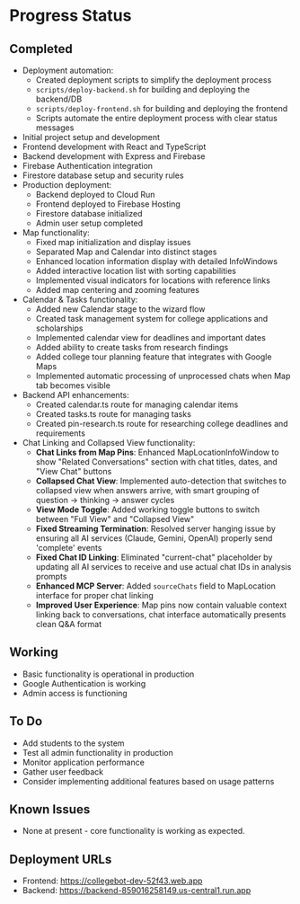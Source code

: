 # Progress Status

## Completed
- Deployment automation:
  - Created deployment scripts to simplify the deployment process
  - `scripts/deploy-backend.sh` for building and deploying the backend/DB
  - `scripts/deploy-frontend.sh` for building and deploying the frontend
  - Scripts automate the entire deployment process with clear status messages
- Initial project setup and development
- Frontend development with React and TypeScript
- Backend development with Express and Firebase
- Firebase Authentication integration
- Firestore database setup and security rules
- Production deployment:
  - Backend deployed to Cloud Run
  - Frontend deployed to Firebase Hosting
  - Firestore database initialized
  - Admin user setup completed
- Map functionality:
  - Fixed map initialization and display issues
  - Separated Map and Calendar into distinct stages
  - Enhanced location information display with detailed InfoWindows
  - Added interactive location list with sorting capabilities
  - Implemented visual indicators for locations with reference links
  - Added map centering and zooming features
- Calendar & Tasks functionality:
  - Added new Calendar stage to the wizard flow
  - Created task management system for college applications and scholarships
  - Implemented calendar view for deadlines and important dates
  - Added ability to create tasks from research findings
  - Added college tour planning feature that integrates with Google Maps
  - Implemented automatic processing of unprocessed chats when Map tab becomes visible
- Backend API enhancements:
  - Created calendar.ts route for managing calendar items
  - Created tasks.ts route for managing tasks
  - Created pin-research.ts route for researching college deadlines and requirements
- Chat Linking and Collapsed View functionality:
  - **Chat Links from Map Pins**: Enhanced MapLocationInfoWindow to show "Related Conversations" section with chat titles, dates, and "View Chat" buttons
  - **Collapsed Chat View**: Implemented auto-detection that switches to collapsed view when answers arrive, with smart grouping of question → thinking → answer cycles
  - **View Mode Toggle**: Added working toggle buttons to switch between "Full View" and "Collapsed View"
  - **Fixed Streaming Termination**: Resolved server hanging issue by ensuring all AI services (Claude, Gemini, OpenAI) properly send 'complete' events
  - **Fixed Chat ID Linking**: Eliminated "current-chat" placeholder by updating all AI services to receive and use actual chat IDs in analysis prompts
  - **Enhanced MCP Server**: Added `sourceChats` field to MapLocation interface for proper chat linking
  - **Improved User Experience**: Map pins now contain valuable context linking back to conversations, chat interface automatically presents clean Q&A format

## Working
- Basic functionality is operational in production
- Google Authentication is working
- Admin access is functioning

## To Do
- Add students to the system
- Test all admin functionality in production
- Monitor application performance
- Gather user feedback
- Consider implementing additional features based on usage patterns

## Known Issues
- None at present - core functionality is working as expected.

## Deployment URLs
- Frontend: https://collegebot-dev-52f43.web.app
- Backend: https://backend-859016258149.us-central1.run.app
